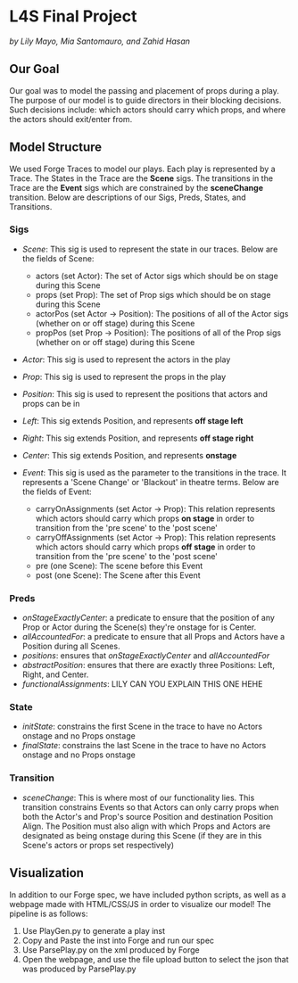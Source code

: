 # L4S Final Project

*by Lily Mayo, Mia Santomauro, and Zahid Hasan*

## Our Goal

Our goal was to model the passing and placement of props during a play. The purpose of our model is to guide directors in their blocking decisions. Such decisions include: which actors should carry which props, and where the actors should exit/enter from.

## Model Structure

We used Forge Traces to model our plays. Each play is represented by a Trace. 
The States in the Trace are the __Scene__ sigs. The transitions in the Trace are the __Event__ sigs which are constrained by the __sceneChange__ transition. Below are descriptions of our Sigs, Preds, States, and Transitions.

### Sigs
+ _Scene_: This sig is used to represent the state in our traces. Below are the fields of Scene:
  - actors (set Actor): The set of Actor sigs which should be on stage during this Scene
  - props (set Prop): The set of Prop sigs which should be on stage during this Scene
  - actorPos (set Actor -> Position): The positions of all of the Actor sigs (whether on or off stage) during this Scene
  - propPos (set Prop -> Position): The positions of all of the Prop sigs (whether on or off stage) during this Scene
  
+ _Actor_: This sig is used to represent the actors in the play

+ _Prop_: This sig is used to represent the props in the play

+ _Position_: This sig is used to represent the positions that actors and props can be in

+ _Left_: This sig extends Position, and represents __off stage left__

+ _Right_: This sig extends Position, and represents __off stage right__

+ _Center_: This sig extends Position, and represents __onstage__

+ _Event_: This sig is used as the parameter to the transitions in the trace. 
It represents a 'Scene Change' or 'Blackout' in theatre terms. Below are the fields of Event:
  - carryOnAssignments (set Actor -> Prop): This relation represents which actors should carry which props __on stage__ in order to transition from the 'pre scene' to the 'post scene'
  - carryOffAssignments (set Actor -> Prop): This relation represents which actors should carry which props __off stage__ in order to transition from the 'pre scene' to the 'post scene'
  - pre (one Scene): The scene before this Event
  - post (one Scene): The Scene after this Event

### Preds
+ _onStageExactlyCenter_: a predicate to ensure that the position of any Prop or Actor during the Scene(s) they're onstage for is Center.
+ _allAccountedFor_: a predicate to ensure that all Props and Actors have a Position during all Scenes.
+ _positions_: ensures that _onStageExactlyCenter_ and _allAccountedFor_
+ _abstractPosition_: ensures that there are exactly three Positions: Left, Right, and Center.
+ _functionalAssignments_: LILY CAN YOU EXPLAIN THIS ONE HEHE

### State
+ _initState_: constrains the first Scene in the trace to have no Actors onstage and no Props onstage
+ _finalState_: constrains the last Scene in the trace to have no Actors onstage and no Props onstage


### Transition
+ _sceneChange_: This is where most of our functionality lies. This transition constrains Events so that Actors can only carry props when both the Actor's and Prop's source Position and destination Position Align. The Position must also align with which Props and Actors are designated as being onstage during this Scene (if they are in this Scene's actors or props set respectively)

## Visualization
In addition to our Forge spec, we have included python scripts, as well as a webpage made with HTML/CSS/JS in order to visualize our model! The pipeline is as follows:

1. Use PlayGen.py to generate a play inst
2. Copy and Paste the inst into Forge and run our spec
3. Use ParsePlay.py on the xml produced by Forge
4. Open the webpage, and use the file upload button to select the json that was produced by ParsePlay.py
